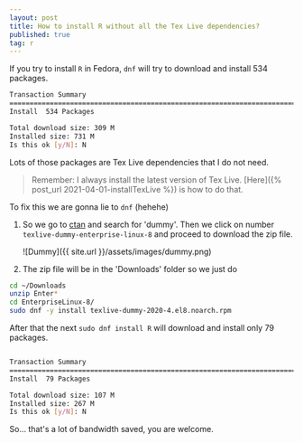 ```yaml
---
layout: post
title: How to install R without all the Tex Live dependencies?
published: true
tag: r
---
```


If you try to install `R` in Fedora, `dnf` will try to download and install 534 packages.

```bash
Transaction Summary
================================================================================
Install  534 Packages

Total download size: 309 M
Installed size: 731 M
Is this ok [y/N]: N
```

Lots of those packages are Tex Live dependencies that I do not need.

> Remember: I always install the latest version of Tex Live. [Here]({% post_url 2021-04-01-installTexLive %}) is how to do that.


 To fix this we are gonna lie to `dnf` (hehehe)

 1. So we go to [ctan](https://www.ctan.org/) and search for 'dummy'. Then we click on number `texlive-dummy-enterprise-linux-8` and proceed to download the zip file.

    ![Dummy]({{ site.url }}/assets/images/dummy.png)

 2. The zip file will be in the 'Downloads' folder so we just do

 ```bash
 cd ~/Downloads
 unzip Enter*
 cd EnterpriseLinux-8/
 sudo dnf -y install texlive-dummy-2020-4.el8.noarch.rpm
 ```

After that the next `sudo dnf install R` will download and install  only 79 packages.

```bash

Transaction Summary
================================================================================
Install  79 Packages

Total download size: 107 M
Installed size: 267 M
Is this ok [y/N]: N
```

So... that's a lot of bandwidth saved, you are welcome.
